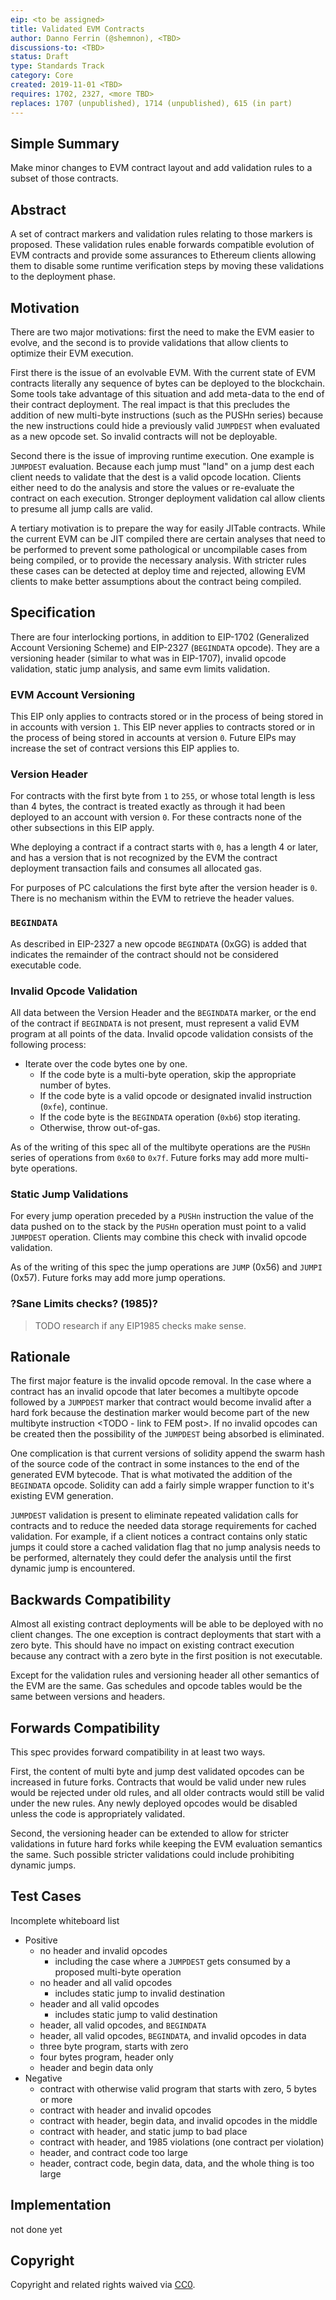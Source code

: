 ```yaml
---
eip: <to be assigned>
title: Validated EVM Contracts
author: Danno Ferrin (@shemnon), <TBD>
discussions-to: <TBD>
status: Draft
type: Standards Track
category: Core
created: 2019-11-01 <TBD>
requires: 1702, 2327, <more TBD>
replaces: 1707 (unpublished), 1714 (unpublished), 615 (in part)
---
```


## Simple Summary

Make minor changes to EVM contract layout and add validation rules to a subset of those contracts.

## Abstract

A set of contract markers and validation rules relating to those markers is proposed. These
validation rules enable forwards compatible evolution of EVM contracts and provide some assurances
to Ethereum clients allowing them to disable some runtime verification steps by moving these
validations to the deployment phase.

## Motivation

There are two major motivations: first the need to make the EVM easier to evolve, and the second is
to provide validations that allow clients to optimize their EVM execution.

First there is the issue of an evolvable EVM. With the current state of EVM contracts literally any
sequence of bytes can be deployed to the blockchain. Some tools take advantage of this situation and
add meta-data to the end of their contract deployment. The real impact is that this precludes the
addition of new multi-byte instructions (such as the PUSHn series) because the new instructions
could hide a previously valid `JUMPDEST` when evaluated as a new opcode set. So invalid contracts
will not be deployable.

Second there is the issue of improving runtime execution. One example is `JUMPDEST` evaluation.
Because each jump must "land" on a jump dest each client needs to validate that the dest is a valid
opcode location. Clients either need to do the analysis and store the values or re-evaluate the
contract on each execution. Stronger deployment validation cal allow clients to presume all jump
calls are valid.

A tertiary motivation is to prepare the way for easily JITable contracts. While the current EVM can
be JIT compiled there are certain analyses that need to be performed to prevent some pathological or
uncompilable cases from being compiled, or to provide the necessary analysis. With stricter rules
these cases can be detected at deploy time and rejected, allowing EVM clients to make better
assumptions about the contract being compiled.

## Specification

There are four interlocking portions, in addition to EIP-1702 (Generalized Account Versioning
Scheme) and EIP-2327 (`BEGINDATA` opcode). They are a versioning header (similar to what was in
EIP-1707), invalid opcode validation, static jump analysis, and same evm limits validation.

### EVM Account Versioning

This EIP only applies to contracts stored or in the process of being stored in in accounts with
version `1`. This EIP never applies to contracts stored or in the process of being stored in
accounts at version `0`. Future EIPs may increase the set of contract versions this EIP applies to.

### Version Header

For contracts with the first byte from `1` to `255`, or whose total length is less than 4 bytes, the
contract is treated exactly as through it had been deployed to an account with version `0`. For
these contracts none of the other subsections in this EIP apply.

Whe deploying a contract if a contract starts with `0`, has a length 4 or later, and has a version
that is not recognized by the EVM the contract deployment transaction fails and consumes all
allocated gas.

For purposes of PC calculations the first byte after the version header is `0`. There is no
mechanism within the EVM to retrieve the header values.

### `BEGINDATA`

As described in EIP-2327 a new opcode `BEGINDATA` (0xGG) is added that indicates the remainder of
the contract should not be considered executable code.

### Invalid Opcode Validation

All data between the Version Header and the `BEGINDATA` marker, or the end of the contract if
`BEGINDATA` is not present, must represent a valid EVM program at all points of the data. Invalid
opcode validation consists of the following process:

- Iterate over the code bytes one by one.
  - If the code byte is a multi-byte operation, skip the appropriate number of bytes.
  - If the code byte is a valid opcode or designated invalid instruction (`0xfe`), continue.
  - If the code byte is the `BEGINDATA` operation (`0xb6`) stop iterating.
  - Otherwise, throw out-of-gas.

As of the writing of this spec all of the multibyte operations are the `PUSHn` series of operations
from `0x60` to `0x7f`. Future forks may add more multi-byte operations.

### Static Jump Validations

For every jump operation preceded by a `PUSHn` instruction the value of the data pushed on to the
stack by the `PUSHn` operation must point to a valid `JUMPDEST` operation. Clients may combine this
check with invalid opcode validation.

As of the writing of this spec the jump operations are `JUMP` (0x56) and `JUMPI` (0x57). Future
forks may add more jump operations.

### ?Sane Limits checks? (1985)?

> TODO research if any EIP1985 checks make sense.

## Rationale

The first major feature is the invalid opcode removal. In the case where a contract has an invalid
opcode that later becomes a multibyte opcode followed by a `JUMPDEST` marker that contract would
become invalid after a hard fork because the destination marker would become part of the new
multibyte instruction <TODO - link to FEM post>. If no invalid opcodes can be created then the
possibility of the `JUMPDEST` being absorbed is eliminated.

One complication is that current versions of solidity append the swarm hash of the source code of
the contract in some instances to the end of the generated EVM bytecode. That is what motivated the
addition of the `BEGINDATA` opcode. Solidity can add a fairly simple wrapper function to it's
existing EVM generation.

`JUMPDEST` validation is present to eliminate repeated validation calls for contracts and to reduce
the needed data storage requirements for cached validation. For example, if a client notices a
contract contains only static jumps it could store a cached validation flag that no jump analysis
needs to be performed, alternately they could defer the analysis until the first dynamic jump is
encountered.

## Backwards Compatibility

Almost all existing contract deployments will be able to be deployed with no client changes. The one
exception is contract deployments that start with a zero byte. This should have no impact on
existing contract execution because any contract with a zero byte in the first position is not
executable.

Except for the validation rules and versioning header all other semantics of the EVM are the same.
Gas schedules and opcode tables would be the same between versions and headers.

## Forwards Compatibility

This spec provides forward compatibility in at least two ways.

First, the content of multi byte and jump dest validated opcodes can be increased in future forks.
Contracts that would be valid under new rules would be rejected under old rules, and all older
contracts would still be valid under the new rules. Any newly deployed opcodes would be disabled
unless the code is appropriately validated.

Second, the versioning header can be extended to allow for stricter validations in future hard forks
while keeping the EVM evaluation semantics the same. Such possible stricter validations could
include prohibiting dynamic jumps.

## Test Cases

Incomplete whiteboard list

- Positive
  - no header and invalid opcodes
    - including the case where a `JUMPDEST` gets consumed by a proposed multi-byte operation
  - no header and all valid opcodes
    - includes static jump to invalid destination
  - header and all valid opcodes
    - includes static jump to valid destination
  - header, all valid opcodes, and `BEGINDATA`
  - header, all valid opcodes, `BEGINDATA`, and invalid opcodes in data
  - three byte program, starts with zero
  - four bytes program, header only
  - header and begin data only
- Negative
  - contract with otherwise valid program that starts with zero, 5 bytes or more
  - contract with header and invalid opcodes
  - contract with header, begin data, and invalid opcodes in the middle
  - contract with header, and static jump to bad place
  - contract with header, and 1985 violations (one contract per violation)
  - header, and contract code too large
  - header, contract code, begin data, data, and the whole thing is too large

## Implementation

not done yet

## Copyright

Copyright and related rights waived via [CC0](https://creativecommons.org/publicdomain/zero/1.0/).

